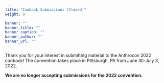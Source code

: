 ```yaml
---
title: "Conbook Submissions [Closed]"
weight: 0

banner: ""
banner_title: ""
banner_caption: ""
banner_author: ""
banner_url: ""
---
```


Thank you for your interest in submitting material to the Anthrocon 2022 conbook! The convention takes place in Pittsburgh, PA from June 30-July 3, 2022.

**We are no longer accepting submissions for the 2022 convention.**
